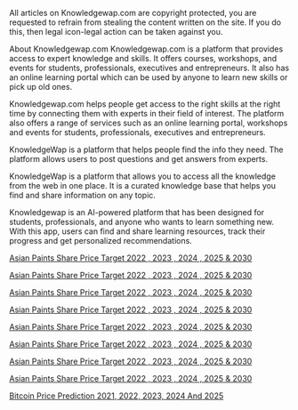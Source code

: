 
All articles on Knowledgewap.com are copyright protected, you are requested to refrain from stealing the content written on the site. If you do this, then legal icon-legal action can be taken against you.

About Knowledgewap.com
Knowledgewap.com is a platform that provides access to expert knowledge and skills. It offers courses, workshops, and events for students, professionals, executives and entrepreneurs. It also has an online learning portal which can be used by anyone to learn new skills or pick up old ones.

Knowledgewap.com helps people get access to the right skills at the right time by connecting them with experts in their field of interest. The platform also offers a range of services such as an online learning portal, workshops and events for students, professionals, executives and entrepreneurs.

KnowledgeWap is a platform that helps people find the info they need. The platform allows users to post questions and get answers from experts.

KnowledgeWap is a platform that allows you to access all the knowledge from the web in one place. It is a curated knowledge base that helps you find and share information on any topic.

Knowledgewap is an AI-powered platform that has been designed for students, professionals, and anyone who wants to learn something new. With this app, users can find and share learning resources, track their progress and get personalized recommendations.



<p><a href="https://knowledgewap.com/asian-paints-share-price-target-2022-2023-2024-2025-2030/">Asian Paints Share Price Target 2022 , 2023 , 2024 , 2025 & 2030</a></p>
<p><a href="https://knowledgewap.com/asian-paints-share-price-target-2022-2023-2024-2025-2030/">Asian Paints Share Price Target 2022 , 2023 , 2024 , 2025 & 2030</a></p>
<p><a href="https://knowledgewap.com/asian-paints-share-price-target-2022-2023-2024-2025-2030/">Asian Paints Share Price Target 2022 , 2023 , 2024 , 2025 & 2030</a></p>
<p><a href="https://knowledgewap.com/asian-paints-share-price-target-2022-2023-2024-2025-2030/">Asian Paints Share Price Target 2022 , 2023 , 2024 , 2025 & 2030</a></p>
<p><a href="https://knowledgewap.com/asian-paints-share-price-target-2022-2023-2024-2025-2030/">Asian Paints Share Price Target 2022 , 2023 , 2024 , 2025 & 2030</a></p>
<p><a href="https://knowledgewap.com/asian-paints-share-price-target-2022-2023-2024-2025-2030/">Asian Paints Share Price Target 2022 , 2023 , 2024 , 2025 & 2030</a></p>
<p><a href="https://knowledgewap.com/asian-paints-share-price-target-2022-2023-2024-2025-2030/">Asian Paints Share Price Target 2022 , 2023 , 2024 , 2025 & 2030</a></p>
<p><a href="https://knowledgewap.com/asian-paints-share-price-target-2022-2023-2024-2025-2030/">Asian Paints Share Price Target 2022 , 2023 , 2024 , 2025 & 2030</a></p>
<p><a href="https://knowledgewap.com/bitcoin-price-prediction-for-2021-2022-2023-2024-and-2025/">Bitcoin Price Prediction 2021, 2022, 2023, 2024 And 2025</a></p>
